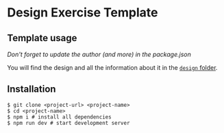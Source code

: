 # Design Exercise Template

## Template usage

_Don't forget to update the author (and more) in the package.json_

You will find the design and all the information about it in the [`design` folder](./design/README.md).

## Installation

```shell
$ git clone <project-url> <project-name>
$ cd <project-name>
$ npm i # install all dependencies
$ npm run dev # start development server
```

